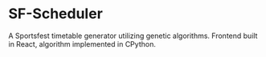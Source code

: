# SF-Scheduler
A Sportsfest timetable generator utilizing genetic algorithms. Frontend built in React, algorithm implemented in CPython.
